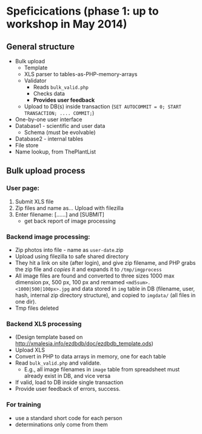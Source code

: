 # Speficications (phase 1: up to workshop in May 2014)

## General structure

 * Bulk upload
    * Template
    * XLS parser to tables-as-PHP-memory-arrays
    * Validator
       * Reads `bulk_valid.php`
       * Checks data
       * **Provides user feedback**
    * Upload to DB(s) inside transaction (`SET AUTOCOMMIT = 0; START 
      TRANSACTION; .... COMMIT;`)
 * One-by-one user interface
 * Database1 - scientific and user data
    * Schema (must be evolvable)
 * Database2 - internal tables
 * File store 
 * Name lookup, from ThePlantList

## Bulk upload process

### User page:

 1. Submit XLS file
 2. Zip files and name as... Upload with filezilla
 3. Enter filename: [......] and [SUBMIT]
    * get back report of image processing

### Backend image processing:

 * Zip photos into file - name as `user-date`.zip
 * Upload using filezilla to safe shared directory
 * They hit a link on site (after login), and give zip filename, and
   PHP grabs the zip file and _copies_ it and expands it to
   `/tmp/imgprocess`
 * All image files are found and converted to three sizes 1000 max
   dimension px, 500 px, 100 px and remamed
   `<md5sum>.<1000|500|100px>.jpg` and data stored in `img` table in
   DB (filename, user, hash, internal zip directory structure), and
   copied to `imgdata/` (all files in one dir).
 * Tmp files deleted
 
### Backend XLS processing

 * (Design template based on
   <http://xmalesia.info/ezdbdb/doc/ezdbdb_template.ods>) 
 * Upload XLS
 * Convert in PHP to data arrays in memory, one for each table
 * Read `bulk_valid.php` and validate.
    * E.g., all image filenames in `image` table from spreadsheet must
      already exist in DB, and vice versa
 * If valid, load to DB inside single transaction
 * Provide user feedback of errors, success.

### For training

 * use a standard short code for each person
 * determinations only come from them
